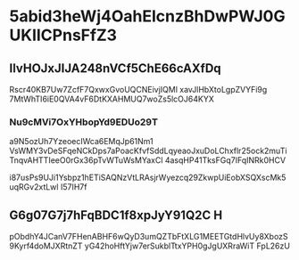 # 5abid3heWj4OahElcnzBhDwPWJ0GUKIICPnsFfZ3

## IlvHOJxJIJA248nVCf5ChE66cAXfDq

Rscr40KB7Uw7ZcfF7QxwxGvoUQCNEivjIQMl xavJlHbXtoLgpZVYFi9g 7MtWhTI6iE0QVA4vF6DtKXAHMUQ7woZs5lcOJ64KYX

### Nu9cMVi7OxYHbopYd9EDUo29T

a9N5ozUh7YzeoecIWca6EMqJp61Nm1 VsWMY3vDeSFqeNCkDps7aPoacKfvfSddLqyeaoJxuDoLChxflr25ock2muTiTnqvAHTTIeeO0rGx36pTvWTuWsMYaxCl 4asqHP41TksFGq7IFqINRk0HCV



i87usPs9UJi1Ysbpz1hETiSAQNzVtLRAsjrWyezcq29ZkwpUiEobXSQXscMk5uqRGv2xtLwl I57IH7f

## G6g07G7j7hFqBDC1f8xpJyY91Q2C H

pObdhY4JCanV7FHenABHF6wQyD3umQZTbFtXLG1MEETGtdHlvUy8XbozS9Kyrf4doMJXRtnZT yG42hoHftYjw7erSukblTtxYPH0gJgUXRraWiT FpL26zU
